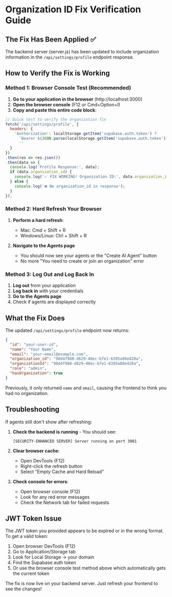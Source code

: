 # Organization ID Fix Verification Guide

## The Fix Has Been Applied ✅

The backend server (server.js) has been updated to include organization information in the `/api/settings/profile` endpoint response.

## How to Verify the Fix is Working

### Method 1: Browser Console Test (Recommended)

1. **Go to your application in the browser** (http://localhost:3000)
2. **Open the browser console** (F12 or Cmd+Option+I)
3. **Copy and paste this entire code block**:

```javascript
// Quick test to verify the organization fix
fetch('/api/settings/profile', {
  headers: {
    'Authorization': localStorage.getItem('supabase.auth.token') ? 
      `Bearer ${JSON.parse(localStorage.getItem('supabase.auth.token')).currentSession.access_token}` : 
      ''
  }
})
.then(res => res.json())
.then(data => {
  console.log('Profile Response:', data);
  if (data.organization_id) {
    console.log('✅ FIX WORKING! Organization ID:', data.organization_id);
  } else {
    console.log('❌ No organization_id in response');
  }
});
```

### Method 2: Hard Refresh Your Browser

1. **Perform a hard refresh**:
   - Mac: Cmd + Shift + R
   - Windows/Linux: Ctrl + Shift + R

2. **Navigate to the Agents page**
   - You should now see your agents or the "Create AI Agent" button
   - No more "You need to create or join an organization" error

### Method 3: Log Out and Log Back In

1. **Log out** from your application
2. **Log back in** with your credentials
3. **Go to the Agents page**
4. Check if agents are displayed correctly

## What the Fix Does

The updated `/api/settings/profile` endpoint now returns:
```json
{
  "id": "your-user-id",
  "name": "Your Name",
  "email": "your-email@example.com",
  "organization_id": "98d4f980-d629-40ec-bfe1-6395a80e420a",
  "organizationId": "98d4f980-d629-40ec-bfe1-6395a80e420a",
  "role": "admin",
  "hasOrganization": true
}
```

Previously, it only returned `name` and `email`, causing the frontend to think you had no organization.

## Troubleshooting

If agents still don't show after refreshing:

1. **Check the backend is running** - You should see:
   ```
   [SECURITY-ENHANCED SERVER] Server running on port 3001
   ```

2. **Clear browser cache**:
   - Open DevTools (F12)
   - Right-click the refresh button
   - Select "Empty Cache and Hard Reload"

3. **Check console for errors**:
   - Open browser console (F12)
   - Look for any red error messages
   - Check the Network tab for failed requests

## JWT Token Issue

The JWT token you provided appears to be expired or in the wrong format. To get a valid token:

1. Open browser DevTools (F12)
2. Go to Application/Storage tab
3. Look for Local Storage → your domain
4. Find the Supabase auth token
5. Or use the browser console test method above which automatically gets the current token

The fix is now live on your backend server. Just refresh your frontend to see the changes!